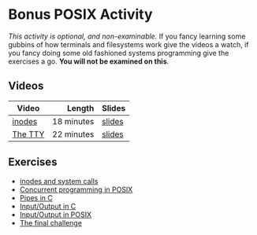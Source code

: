# Bonus POSIX Activity

*This activity is optional, and non-examinable.* If you fancy learning some gubbins of how terminals and filesystems work give the videos a watch, if you fancy doing some old fashioned systems programming give the exercises a go.  **You will not be examined on this**.

## Videos

| Video | Length | Slides |
|-------|-------:|--------|
| [inodes](https://web.microsoftstream.com/video/8f01c778-9ead-4e15-b5ad-21305dc96eba) | 18 minutes |  [slides](https://uob-my.sharepoint.com/:b:/g/personal/me17847_bristol_ac_uk/EUke3KQirYBEtq809FUGEjMBKbE9VWpbn2q7t9T6KrnGAA?e=kX4ZY6) |
| [The TTY](https://web.microsoftstream.com/video/bc1a7bdd-1f40-47e6-b86b-ec9eef84fe39) | 22 minutes | [slides](https://uob-my.sharepoint.com/:b:/g/personal/me17847_bristol_ac_uk/EaUyN9P0dr5NoHkdvYGPRzkB2mR3hYuHqoJ4W1OqT1830w?e=YdPV0f) |

## Exercises

  - [inodes and system calls](./stat.md)
  - [Concurrent programming in POSIX](./concurrent.md)
  - [Pipes in C](./cpipe.md)
  - [Input/Output in C](./c_io.md)
  - [Input/Output in POSIX](./posix_io.md)
  - [The final challenge](./final.md)
